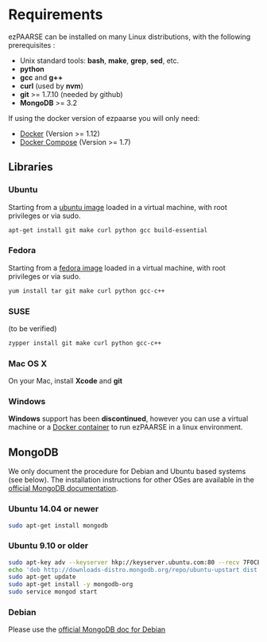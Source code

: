 # Requirements

ezPAARSE can be installed on many Linux distributions, with the following prerequisites :

* Unix standard tools: **bash**, **make**, **grep**, **sed**, etc.
* **python**
* **gcc** and **g++**
* **curl** (used by **nvm**)
* **git** >= 1.7.10 (needed by github)
* **MongoDB** >= 3.2

If using the docker version of ezpaarse you will only need:
- [Docker](https://docs.docker.com/engine/install/) (Version >= 1.12)
- [Docker Compose](https://docs.docker.com/compose/install/) (Version >= 1.7)


## Libraries

### Ubuntu

Starting from a [ubuntu image](http://www.ubuntu.com/download) loaded in a virtual machine, with root privileges or via sudo.

```bash
apt-get install git make curl python gcc build-essential
```

### Fedora

Starting from a [fedora image](http://fedoraproject.org/get-fedora) loaded in a virtual machine, with root privileges or via sudo.

```bash
yum install tar git make curl python gcc-c++
```

### SUSE

(to be verified)
```bash
zypper install git make curl python gcc-c++
```

### Mac OS X

On your Mac, install **Xcode** and **git**

### Windows

**Windows** support has been **discontinued**, however you can use a virtual machine or a [Docker container](install.html#docker-and-compose) to run ezPAARSE in a linux environment.

## MongoDB

We only document the procedure for Debian and Ubuntu based systems (see below).
The installation instructions for other OSes are available in the [official MongoDB documentation](http://docs.mongodb.org/manual/installation/#tutorial-installation).

### Ubuntu 14.04 or newer
```bash
sudo apt-get install mongodb
```

### Ubuntu 9.10 or older
```bash
sudo apt-key adv --keyserver hkp://keyserver.ubuntu.com:80 --recv 7F0CEB10
echo 'deb http://downloads-distro.mongodb.org/repo/ubuntu-upstart dist 10gen' | sudo tee /etc/apt/sources.list.d/mongodb.list
sudo apt-get update
sudo apt-get install -y mongodb-org
sudo service mongod start
```

### Debian

Please use the [official MongoDB doc for Debian](https://docs.mongodb.org/master/tutorial/install-mongodb-on-debian/)
